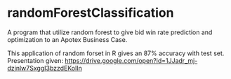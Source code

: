 # randomForestClassification
A program that utilize random forest to give bid win rate prediction and optimization to an Apotex Business Case.

This application of random forset in R gives an 87% accuracy with test set. 
Presentation given: https://drive.google.com/open?id=1JJadr_mj-dzjnlw7SxggI3bzzdEKolIn
